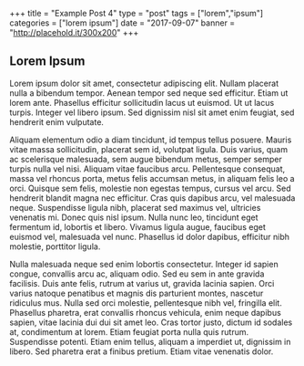+++
title = "Example Post 4"
type = "post"
tags = ["lorem","ipsum"]
categories = ["lorem ipsum"]
date = "2017-09-07"
banner = "http://placehold.it/300x200"
+++

## Lorem Ipsum



Lorem ipsum dolor sit amet, consectetur adipiscing elit. Nullam placerat nulla a bibendum tempor. Aenean tempor sed neque sed efficitur. Etiam ut lorem ante. Phasellus efficitur sollicitudin lacus ut euismod. Ut ut lacus turpis. Integer vel libero ipsum. Sed dignissim nisl sit amet enim feugiat, sed hendrerit enim vulputate.

Aliquam elementum odio a diam tincidunt, id tempus tellus posuere. Mauris vitae massa sollicitudin, placerat sem id, volutpat ligula. Duis varius, quam ac scelerisque malesuada, sem augue bibendum metus, semper semper turpis nulla vel nisi. Aliquam vitae faucibus arcu. Pellentesque consequat, massa vel rhoncus porta, metus felis accumsan metus, in aliquam felis leo a orci. Quisque sem felis, molestie non egestas tempus, cursus vel arcu. Sed hendrerit blandit magna nec efficitur. Cras quis dapibus arcu, vel malesuada neque. Suspendisse ligula nibh, placerat sed maximus vel, ultricies venenatis mi. Donec quis nisl ipsum. Nulla nunc leo, tincidunt eget fermentum id, lobortis et libero. Vivamus ligula augue, faucibus eget euismod vel, malesuada vel nunc. Phasellus id dolor dapibus, efficitur nibh molestie, porttitor ligula.

Nulla malesuada neque sed enim lobortis consectetur. Integer id sapien congue, convallis arcu ac, aliquam odio. Sed eu sem in ante gravida facilisis. Duis ante felis, rutrum at varius ut, gravida lacinia sapien. Orci varius natoque penatibus et magnis dis parturient montes, nascetur ridiculus mus. Nulla sed orci molestie, pellentesque nibh vel, fringilla elit. Phasellus pharetra, erat convallis rhoncus vehicula, enim neque dapibus sapien, vitae lacinia dui dui sit amet leo. Cras tortor justo, dictum id sodales at, condimentum at lorem. Etiam feugiat porta nulla quis rutrum. Suspendisse potenti. Etiam enim tellus, aliquam a imperdiet ut, dignissim in libero. Sed pharetra erat a finibus pretium. Etiam vitae venenatis dolor. 